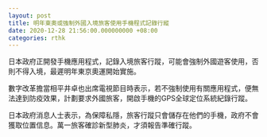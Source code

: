 ```yaml
---
layout: post
title: 明年東奧或強制外國入境旅客使用手機程式記錄行縱
date: 2020-12-28 21:56:00.000000000 +08:00
categories: rthk
---
```


日本政府正開發手機應用程式，記錄入境旅客行蹤，可能會強制外國遊客使用，否則不得入境，最遲明年東京奧運開始實施。

數字改革擔當相平井卓也出席電視節目時表示，若不強制使用有關應用程式，便無法達到防疫效果，計劃要求外國旅客，開啟手機的GPS全球定位系統紀錄行蹤。

日本政府消息人士表示，為保障私隱，旅客行蹤只會儲存在他們的手機，政府不會獲取位置信息。萬一旅客確診新型肺炎，才須報告準確行蹤。
